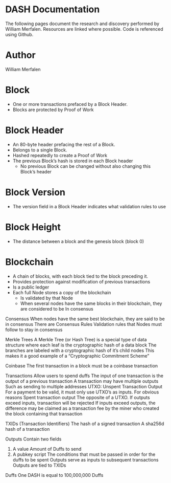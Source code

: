 # DASH Documentation
The following pages document the research and discovery performed by William Merfalen. Resources are linked where possible. Code is referenced using Github.

# Author
William  Merfalen

# Block
- One or more transactions prefaced by a Block Header. 
- Blocks are protected by Proof of Work

# Block Header
- An 80-byte header prefacing the rest of a Block.
- Belongs to a single Block.
- Hashed repeatedly to create a Proof of Work
- The previous Block’s hash is stored in each Block header
  - No previous Block can be changed without also changing this Block’s header

# Block Version
- The version field in a Block Header indicates what validation rules to use

# Block Height
- The distance between a block and the genesis block (block 0)

# Blockchain
- A chain of blocks, with each block tied to the block preceding it. 
- Provides protection against modification of previous transactions
- Is a public ledger
- Each full Node stores a copy of the blockchain
  - Is validated by that Node
  - When several nodes have the same blocks in their blockchain, they are considered to be In consensus

Consensus
When nodes have the same best blockchain, they are said to be in consensus
There are Consensus Rules
Validation rules that Nodes must follow to stay in consensus

Merkle Trees
A Merkle Tree (or Hash Tree) is a special type of data structure where each leaf is the cryptographic hash of a data block
The branches are labeled with a cryptographic hash of it’s child nodes
This makes it a good example of a “Cryptographic Commitment Scheme”

Coinbase
The first transaction in a block must be a coinbase transaction

Transactions
Allow users to spend duffs
The input of one transaction is the output of a previous transaction
A transaction may have multiple outputs
Such as sending to multiple addresses
UTXO: Unspent Transaction Output
For a payment to be valid, it must only use UTXO’s as inputs. For obvious reasons
Spent transaction output
The opposite of a UTXO. 
If outputs exceed inputs, transaction will be rejected
If inputs exceed outputs, the difference may be claimed as a transaction fee by the miner who created the block containing that transaction


TXIDs (Transaction Identifiers)
The hash of a signed transaction
A sha256d hash of a transaction

Outputs
Contain two fields
1) A value
Amount of Duffs to send
2) A pubkey script
The conditions that must be passed in order for the duffs to be spent
Outputs serve as inputs to subsequent transactions
Outputs are tied to TXIDs

Duffs
One DASH is equal to 100,000,000 Duffs



